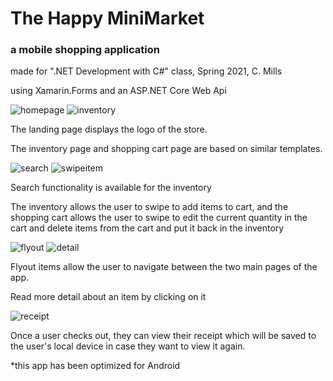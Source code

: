 # The Happy MiniMarket
### a mobile shopping application

made for ".NET Development with C#" class, Spring 2021, C. Mills

using Xamarin.Forms and an ASP.NET Core Web Api


![homepage](homepage.png) ![inventory](inventory.png)

The landing page displays the logo of the store.

The inventory page and shopping cart page are based on similar templates.


![search](search.png) ![swipeitem](swipeitem.png)

Search functionality is available for the inventory

The inventory allows the user to swipe to add items to cart, and the shopping cart allows the user to swipe to edit the current quantity in the cart and delete items from the cart and put it back in the inventory


![flyout](flyout.png) ![detail](detail.png)

Flyout items allow the user to navigate between the two main pages of the app.

Read more detail about an item by clicking on it


![receipt](receipt.png)

Once a user checks out, they can view their receipt which will be saved to the user's local device in case they want to view it again.

*this app has been optimized for Android

